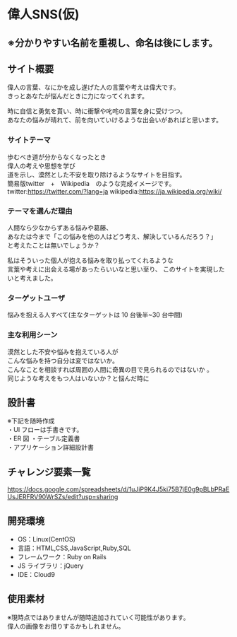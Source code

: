 # 偉人SNS(仮) 
## ※分かりやすい名前を重視し、命名は後にします。

## サイト概要

偉人の言葉、なにかを成し遂げた人の言葉や考えは偉大です。  
きっとあなたが悩んだときに力になってくれます。  

時に自信と勇気を貰い、時に衝撃や叱咤の言葉を身に受けつつ。  
あなたの悩みが晴れて、前を向いていけるような出会いがあればと思います。  

### サイトテーマ

歩むべき道が分からなくなったとき  
偉人の考えや思想を学び  
道を示し、漠然とした不安を取り除けるようなサイトを目指す。  
簡易版twitter　+　Wikipedia　のような完成イメージです。  
twitter:https://twitter.com/?lang=ja
wikipedia:https://ja.wikipedia.org/wiki/
### テーマを選んだ理由

人間なら少なからずある悩みや葛藤、  
あなたは今まで「この悩みを他の人はどう考え、解決しているんだろう？」  
と考えたことは無いでしょうか？  

私はそういった個人が抱える悩みを取り払ってくれるような  
言葉や考えに出会える場があったらいいなと思い至り、 
このサイトを実現したいと考えました。  

### ターゲットユーザ

悩みを抱える人すべて(主なターゲットは 10 台後半~30 台中間)  

### 主な利用シーン

漠然とした不安や悩みを抱えている人が  
こんな悩みを持つ自分は変ではないか。  
こんなことを相談すれば周囲の人間に奇異の目で見られるのではないか 。  
同じような考えをもつ人はいないか？と悩んだ時に 

## 設計書

※下記を随時作成  
・UI フローは手書きです。  
・ER 図 
・テーブル定義書  
・アプリケーション詳細設計書  

## チャレンジ要素一覧
https://docs.google.com/spreadsheets/d/1uJiP9K4J5ki75B7jE0g9pBLbPRaEUsJERFRV90WrSZs/edit?usp=sharing  

## 開発環境

- OS：Linux(CentOS)  
- 言語：HTML,CSS,JavaScript,Ruby,SQL 
- フレームワーク：Ruby on Rails 
- JS ライブラリ：jQuery 
- IDE：Cloud9  

## 使用素材

※現時点ではありませんが随時追加されていく可能性があります。  
偉人の画像をお借りするかもしれません。 
